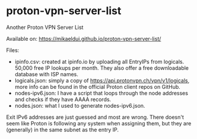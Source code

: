 # proton-vpn-server-list
Another Proton VPN Server List

Available on: https://mikaeldui.github.io/proton-vpn-server-list/

Files:
- ipinfo.csv: created at ipinfo.io by uploading all EntryIPs from logicals. 50,000 free IP lookups per month. They also offer a free downloadable database with ISP names.
- logicals.json: simply a copy of https://api.protonvpn.ch/vpn/v1/logicals, more info can be found in the official Proton client repos on GitHub.
- nodes-ipv6.json: I have a script that loops through the node addresses and checks if they have AAAA records.
- nodes.json: what I used to generate nodes-ipv6.json.

Exit IPv6 addresses are just guessed and most are wrong. There doesn't seem like Proton is following any system when assigning them, but they are (generally) in the same subnet as the entry IP.

